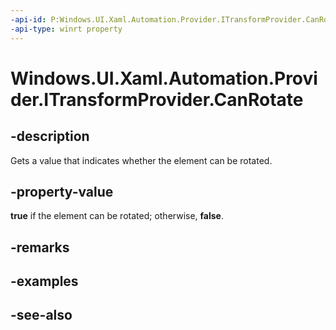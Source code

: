 ```yaml
---
-api-id: P:Windows.UI.Xaml.Automation.Provider.ITransformProvider.CanRotate
-api-type: winrt property
---
```


<!-- Property syntax
public bool CanRotate { get; }
-->

# Windows.UI.Xaml.Automation.Provider.ITransformProvider.CanRotate

## -description
Gets a value that indicates whether the element can be rotated.



## -property-value
**true** if the element can be rotated; otherwise, **false**.

## -remarks

## -examples

## -see-also
